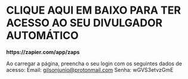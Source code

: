 <h1>CLIQUE AQUI EM BAIXO PARA TER ACESSO AO SEU DIVULGADOR AUTOMÁTICO</h1>
<b>https://zapier.com/app/zaps</b>

Ao carregar a página, preencha o seu login com os seguintes dados de acesso:
Email: gilsonjunio@protonmail.com
Senha: wGVS3etvzGmE
